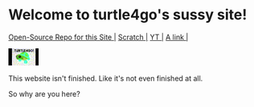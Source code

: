# Welcome to turtle4go's sussy site!

<a href="https://github.com/sneakyandt4g/sneakyandt4g.github.io">Open-Source Repo for this Site |</a>
<a href="https://scratch.mit.edu/users/youaregoodandbad">Scratch |</a>
<a href="https://youtube.com/@meow-woof">YT |</a>
<a href="https://sneakyandt4g.github.io/links">A link |</a>

![turtle4go animated pfp](https://raw.githubusercontent.com/sneakyandt4g/sneakyandt4g.github.io/main/turtleanim.gif)

This website isn't finished. Like it's not even finished at all.

So why are you here?
